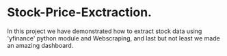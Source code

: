 # Stock-Price-Exctraction.
In this project we have demonstrated how to extract stock data using 'yfinance' python module and Webscraping, and last but not least we made an amazing dashboard.
